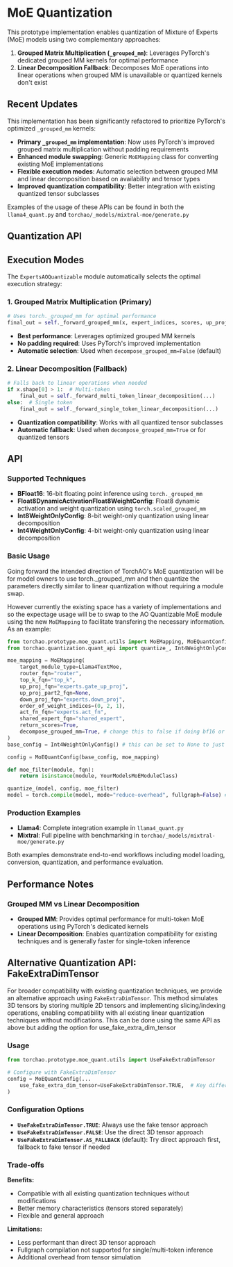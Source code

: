 # MoE Quantization

This prototype implementation enables quantization of Mixture of Experts (MoE) models using two complementary approaches:

1. **Grouped Matrix Multiplication (`_grouped_mm`)**: Leverages PyTorch's dedicated grouped MM kernels for optimal performance
2. **Linear Decomposition Fallback**: Decomposes MoE operations into linear operations when grouped MM is unavailable or quantized kernels don't exist

## Recent Updates

This implementation has been significantly refactored to prioritize PyTorch's optimized `_grouped_mm` kernels:

- **Primary `_grouped_mm` implementation**: Now uses PyTorch's improved grouped matrix multiplication without padding requirements
- **Enhanced module swapping**: Generic `MoEMapping` class for converting existing MoE implementations
- **Flexible execution modes**: Automatic selection between grouped MM and linear decomposition based on availability and tensor types
- **Improved quantization compatibility**: Better integration with existing quantized tensor subclasses

Examples of the usage of these APIs can be found in both the `llama4_quant.py` and `torchao/_models/mixtral-moe/generate.py`

## Quantization API

## Execution Modes

The `ExpertsAOQuantizable` module automatically selects the optimal execution strategy:

### 1. Grouped Matrix Multiplication (Primary)
```python
# Uses torch._grouped_mm for optimal performance
final_out = self._forward_grouped_mm(x, expert_indices, scores, up_proj, down_proj, act_fn)
```
- **Best performance**: Leverages optimized grouped MM kernels
- **No padding required**: Uses PyTorch's improved implementation
- **Automatic selection**: Used when `decompose_grouped_mm=False` (default)

### 2. Linear Decomposition (Fallback)
```python
# Falls back to linear operations when needed
if x.shape[0] > 1:  # Multi-token
    final_out = self._forward_multi_token_linear_decomposition(...)
else:  # Single token
    final_out = self._forward_single_token_linear_decomposition(...)
```
- **Quantization compatibility**: Works with all quantized tensor subclasses
- **Automatic fallback**: Used when `decompose_grouped_mm=True` or for quantized tensors

## API

### Supported Techniques

- **BFloat16**: 16-bit floating point inference using `torch._grouped_mm`
- **Float8DynamicActivationFloat8WeightConfig**: Float8 dynamic activation and weight quantization using `torch.scaled_grouped_mm`
- **Int8WeightOnlyConfig**: 8-bit weight-only quantization using linear decomposition
- **Int4WeightOnlyConfig**: 4-bit weight-only quantization using linear decomposition

### Basic Usage

Going forward the intended direction of TorchAO's MoE quantization will be for model owners to use torch._grouped_mm and then quantize the parameters directly similar to linear quantization without requiring a module swap.

However currently the existing space has a variety of implementations and so the expectage usage will be to swap to the AO Quantizable MoE module using the new `MoEMapping` to facilitate transfering the necessary information. As an example:

```python
from torchao.prototype.moe_quant.utils import MoEMapping, MoEQuantConfig
from torchao.quantization.quant_api import quantize_, Int4WeightOnlyConfig

moe_mapping = MoEMapping(
    target_module_type=Llama4TextMoe,
    router_fqn="router",
    top_k_fqn="top_k",
    up_proj_fqn="experts.gate_up_proj",
    up_proj_part2_fqn=None,
    down_proj_fqn="experts.down_proj",
    order_of_weight_indices=(0, 2, 1),
    act_fn_fqn="experts.act_fn",
    shared_expert_fqn="shared_expert",
    return_scores=True,
    decompose_grouped_mm=True, # change this to false if doing bf16 or fp8dq
)
base_config = Int4WeightOnlyConfig() # this can be set to None to just do the swap to the AO Quantizable module

config = MoEQuantConfig(base_config, moe_mapping)

def moe_filter(module, fqn):
    return isinstance(module, YourModelsMoEModuleClass)

quantize_(model, config, moe_filter)
model = torch.compile(model, mode="reduce-overhead", fullgraph=False) # can use fullgraph for grouped_mm or single_token inference
```

### Production Examples

- **Llama4**: Complete integration example in `llama4_quant.py`
- **Mixtral**: Full pipeline with benchmarking in `torchao/_models/mixtral-moe/generate.py`

Both examples demonstrate end-to-end workflows including model loading, conversion, quantization, and performance evaluation.

## Performance Notes

### Grouped MM vs Linear Decomposition

- **Grouped MM**: Provides optimal performance for multi-token MoE operations using PyTorch's dedicated kernels
- **Linear Decomposition**: Enables quantization compatibility for existing techniques and is generally faster for single-token inference

## Alternative Quantization API: FakeExtraDimTensor

For broader compatibility with existing quantization techniques, we provide an alternative approach using `FakeExtraDimTensor`. This method simulates 3D tensors by storing multiple 2D tensors and implementing slicing/indexing operations, enabling compatibility with all existing linear quantization techniques without modifications. This can be done using the same API as above but adding the option for use_fake_extra_dim_tensor

### Usage

```python
from torchao.prototype.moe_quant.utils import UseFakeExtraDimTensor

# Configure with FakeExtraDimTensor
config = MoEQuantConfig(...
    use_fake_extra_dim_tensor=UseFakeExtraDimTensor.TRUE,  # Key difference
)
```

### Configuration Options

- **`UseFakeExtraDimTensor.TRUE`**: Always use the fake tensor approach
- **`UseFakeExtraDimTensor.FALSE`**: Use the direct 3D tensor approach
- **`UseFakeExtraDimTensor.AS_FALLBACK`** (default): Try direct approach first, fallback to fake tensor if needed

### Trade-offs

**Benefits:**
- Compatible with all existing quantization techniques without modifications
- Better memory characteristics (tensors stored separately)
- Flexible and general approach

**Limitations:**
- Less performant than direct 3D tensor approach
- Fullgraph compilation not supported for single/multi-token inference
- Additional overhead from tensor simulation
